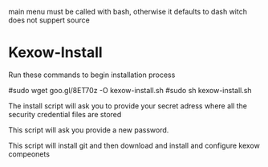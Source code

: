 main menu must be called with bash, otherwise it defaults to dash witch does not suppert source


Kexow-Install
=============
Run these commands to begin installation process

#sudo wget goo.gl/8ET70z -O kexow-install.sh
#sudo sh kexow-install.sh

The install script will ask you to provide your secret adress where all the security credential files are stored

This script will ask you provide a new password.

This script will install git and then download and install and configure kexow compeonets


